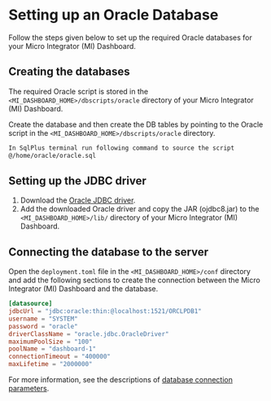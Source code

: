 # Setting up an Oracle Database

Follow the steps given below to set up the required Oracle databases for your Micro Integrator
(MI) Dashboard.

## Creating the databases

The required Oracle script is stored in the `<MI_DASHBOARD_HOME>/dbscripts/oracle` directory of your Micro Integrator 
(MI) Dashboard.

Create the database and then create the DB tables by pointing to the Oracle script in the 
`<MI_DASHBOARD_HOME>/dbscripts/oracle` directory.

```bash tab='Dashboard DB'
In SqlPlus terminal run following command to source the script
@/home/oracle/oracle.sql
```

## Setting up the JDBC driver

1. Download the [Oracle JDBC driver](https://download.oracle.com/otn-pub/otn_software/jdbc/1915/ojdbc8.jar).
2. Add the downloaded Oracle driver and copy the JAR (ojdbc8.jar) to the 
   `<MI_DASHBOARD_HOME>/lib/` directory of your Micro Integrator (MI) Dashboard.

## Connecting the database to the server

Open the `deployment.toml` file in the `<MI_DASHBOARD_HOME>/conf` directory and add the following sections to create the connection between the Micro Integrator (MI) Dashboard and the database.

```toml tab='Dashboard DB Connection'
[datasource]
jdbcUrl = "jdbc:oracle:thin:@localhost:1521/ORCLPDB1"
username = "SYSTEM"
password = "oracle"
driverClassName = "oracle.jdbc.OracleDriver"
maximumPoolSize = "100"
poolName = "dashboard-1"
connectionTimeout = "400000"
maxLifetime = "2000000"
```

For more information, see the descriptions of [database connection parameters]({{base_path}}/reference/config-catalog-mi-dashboard/#database-connection).
